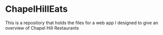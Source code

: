 # ChapelHillEats

This is a repository that holds the files for a web app I designed to give an overview of Chapel Hill Restaurants
